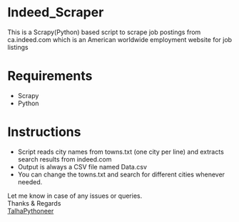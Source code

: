 # Indeed_Scraper
This is a Scrapy(Python) based script to scrape job postings from ca.indeed.com which is an American worldwide employment website for job listings 

# Requirements
- Scrapy
- Python

# Instructions
- Script reads city names from towns.txt (one city per line) and extracts search results from indeed.com
- Output is always a CSV file named Data.csv
- You can change the towns.txt and search for different cities whenever needed.

Let me know in case of any issues or queries.<br />
Thanks & Regards<br />
[TalhaPythoneer](https://www.talhapythoneer.com/)

